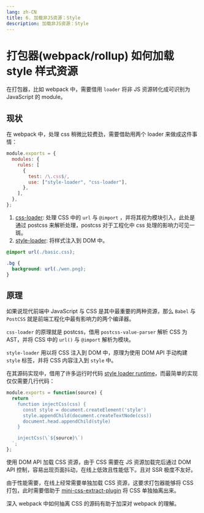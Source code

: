 ```yaml
---
lang: zh-CN
title: 6. 加载非JS资源：Style
description: 加载非JS资源：Style
---
```


# 打包器(webpack/rollup) 如何加载 style 样式资源

在打包器，比如 webpack 中，需要借用 `loader` 将非 JS 资源转化成可识别为 JavaScript 的 module。

## 现状

在 webpack 中，处理 css 稍微比较费劲，需要借助用两个 loader 来做成这件事情：

```js
module.exports = {
  modules: {
    rules: [
      {
        test: /\.css$/,
        use: ["style-loader", "css-loader"],
      },
    ],
  },
};
```

1. [css-loader](https://github.com/webpack-contrib/css-loader): 处理 CSS 中的 `url` 与 `@import` ，并将其视为模块引入，此处是通过 postcss 来解析处理，postcss 对于工程化中 css 处理的影响力可见一斑。
2. [style-loader](https://github.com/webpack-contrib/style-loader): 将样式注入到 DOM 中。

```css
@import url(./basic.css);

.bg {
  background: url(./wen.png);
}
```

## 原理

如果说现代前端中 JavaScript 与 CSS 是其中最重要的两种资源，那么 `Babel` 与 `PostCSS` 就是前端工程化中最有影响力的两个编译器。

`css-loader` 的原理就是 postcss，借用 `postcss-value-parser` 解析 CSS 为 AST，并将 CSS 中的 `url()` 与 `@import` 解析为模块。

`style-loader` 用以将 CSS 注入到 DOM 中，原理为使用 DOM API 手动构建 `style` 标签，并将 CSS 内容注入到 `style` 中。

在其源码实现中，借用了许多运行时代码 [style loader runtime](https://github.com/webpack-contrib/style-loader/tree/master/src/runtime)，而最简单的实现仅仅需要几行代码：

```js
module.exports = function(source) {
  return `
    function injectCss(css) {
      const style = document.createElement('style')
      style.appendChild(document.createTextNode(css))
      document.head.appendChild(style)
    }

    injectCss(\`${source}\`)
  `;
};
```

使用 DOM API 加载 CSS 资源，由于 CSS 需要在 JS 资源加载完后通过 DOM API 控制，容易出现页面抖动，在线上低效且性能低下。且对 SSR 极度不友好。

由于性能需要，在线上经常需要单独加载 CSS 资源，这要求打包器能够将 CSS 打包，此时需要借助于 [mini-css-extract-plugin](https://github.com/webpack-contrib/mini-css-extract-plugin) 将 CSS 单独抽离出来。

深入 webpack 中如何抽离 CSS 的源码有助于加深对 webpack 的理解。

